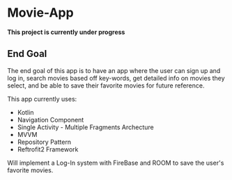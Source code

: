 # Movie-App
**This project is currently under progress**

## End Goal
The end goal of this app is to have an app where the user can sign up and log in, search movies based off key-words, get detailed info on movies they select,
and be able to save their favorite movies for future reference.

This app currently uses:

* Kotlin
* Navigation Component
* Single Activity - Multiple Fragments Archecture 
* MVVM
* Repository Pattern
* Reftrofit2 Framework

Will implement a Log-In system with FireBase and ROOM to save the user's favorite movies.
